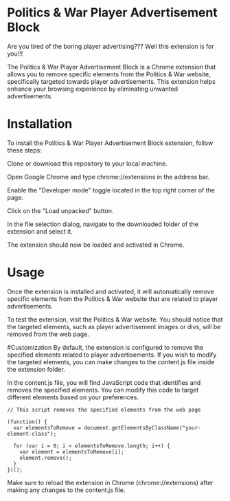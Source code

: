 
# Politics & War Player Advertisement Block
Are you tired of the boring player advertising??? Well this extension is for you!!!

The Politics & War Player Advertisement Block is a Chrome extension that allows you to remove specific elements from the Politics & War website, specifically targeted towards player advertisements. This extension helps enhance your browsing experience by eliminating unwanted advertisements.

# Installation
To install the Politics & War Player Advertisement Block extension, follow these steps:

Clone or download this repository to your local machine.

Open Google Chrome and type chrome://extensions in the address bar.

Enable the "Developer mode" toggle located in the top right corner of the page.

Click on the "Load unpacked" button.

In the file selection dialog, navigate to the downloaded folder of the extension and select it.

The extension should now be loaded and activated in Chrome.

# Usage
Once the extension is installed and activated, it will automatically remove specific elements from the Politics & War website that are related to player advertisements.

To test the extension, visit the Politics & War website. You should notice that the targeted elements, such as player advertisement images or divs, will be removed from the web page.

#Customization
By default, the extension is configured to remove the specified elements related to player advertisements. If you wish to modify the targeted elements, you can make changes to the content.js file inside the extension folder.

In the content.js file, you will find JavaScript code that identifies and removes the specified elements. You can modify this code to target different elements based on your preferences.

```
// This script removes the specified elements from the web page

(function() {
  var elementsToRemove = document.getElementsByClassName("your-element-class");

  for (var i = 0; i < elementsToRemove.length; i++) {
    var element = elementsToRemove[i];
    element.remove();
  }
})();
```
Make sure to reload the extension in Chrome (chrome://extensions) after making any changes to the content.js file.
